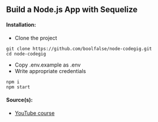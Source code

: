 
## Build a Node.js App with Sequelize

#### Installation:

- Clone the project
 ```
 git clone https://github.com/boolfalse/node-codegig.git
cd node-codegig
 ```

- Copy .env.example as .env
- Write appropriate credentials

 ```
npm i
npm start
 ```
 
#### Source(s):

- [YouTube course](https://www.youtube.com/watch?v=bOHysWYMZM0)
